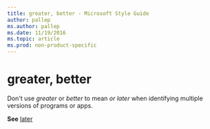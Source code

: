```yaml
---
title: greater, better - Microsoft Style Guide
author: pallep
ms.author: pallep
ms.date: 11/19/2016
ms.topic: article
ms.prod: non-product-specific
---
```


# greater, better

Don't use *greater* or *better* to mean *or later* when identifying multiple versions of programs or apps.

**See** [later](/style-guide/a-z-word-list-term-collections/l/later)
